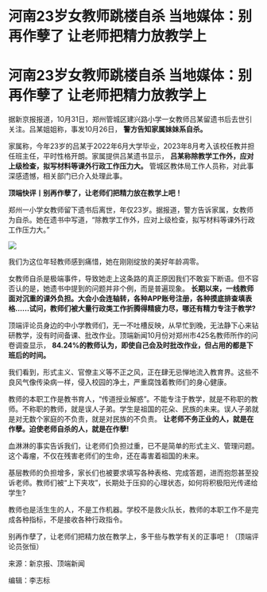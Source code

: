 # 河南23岁女教师跳楼自杀 当地媒体：别再作孽了 让老师把精力放教学上

# 河南23岁女教师跳楼自杀 当地媒体：别再作孽了 让老师把精力放教学上

据新京报报道，10月31日，郑州管城区建兴路小学一女教师吕某留遗书后去世引关注。吕某姐姐称，事发10月26日， **警方告知家属妹妹系自杀。**

家属称，今年23岁的吕某于2022年6月大学毕业，2023年8月考入该校任教并担任班主任，平时性格开朗。家属提供吕某遗书显示，
**吕某称除教学工作外，应对上级检查，拟写材料等课外行政工作压力大。** 管城区教体局工作人员称，对此事深感遗憾，相关部门已介入处理此事。

**顶端快评丨别再作孽了，让老师们把精力放在教学上吧！**

郑州一小学女教师留下遗书后离世，年仅23岁。据报道，警方告诉家属，女教师为自杀。她在遗书中写道，“除教学工作外，应对上级检查，拟写材料等课外行政工作压力大。”

![](https://inews.gtimg.com/om_bt/OqgLvOzmTntr83W_V8g2ZRCGD1NZqPar10ypk2cBaTctgAA/1000)

我们为这位年轻教师感到痛惜，她在刚刚绽放的美好年龄凋零。

女教师自杀是极端事件，导致她走上这条路的真正原因我们不敢妄下断语。但不容否认的是，她遗书中提到的问题并非个例，而是普遍现象。
**长期以来，一线教师面对沉重的课外负担。大会小会连轴转，各种APP账号注册，各种摸底排查填表格......试问，教师们被大量行政类工作折腾得精疲力尽，哪还有精力专注于教学?**

顶端评论员身边的中小学教师们，无一不吐槽反映，从早忙到晚，无法静下心来钻研教学，没有时间备课、批改作业。顶端新闻10月份对郑州市425名教师所作的问卷调查显示，
**84.24%的教师认为，即使自己会及时批改作业，但占用的都是下班后的时间。**

我们看到，形式主义、官僚主义等不正之风，正在肆无忌惮地流入教育界。这些不良风气像传染病一样，侵入校园的净土，严重腐蚀着教师们的身心健康。

教师的本职工作是教书育人，“传道授业解惑”。不能专注于教学，就是不称职的教师。不称职的教师，就是误人子弟。学生是祖国的花朵、民族的未来。误人子弟就是对无数个家庭的不负责，就是对民族的不负责。
**让老师不务正业的人，就是在作孽。迫使老师自杀的人，就是在作孽!**

血淋淋的事实告诉我们，让老师们负担过重，已不是简单的形式主义、管理问题。这个毒瘤，不仅在残害老师们的生命，还在毒害着祖国的未来。

基层教师的负担增多，家长们也被要求填写各种表格、完成答题，进而抱怨甚至投诉老师。教师们被“上下夹攻”，长期处于压抑的心理状态，如何将积极阳光传递给学生?

教师也是活生生的人，不是工作机器。学校不是救火队长，教师的本职工作不是完成各种指标，不是接收各种行政指令。

别再作孽了，让老师们把精力放在教学上，多干些与教学有关的正事吧！（顶端评论员张恒）

来源：新京报、顶端新闻

编辑：李志标

